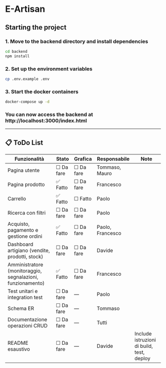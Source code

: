 ﻿# E-Artisan

## Starting the project
### 1. Move to the backend directory and install dependencies
```bash
cd backend
npm install
```

### 2. Set up the environment variables
```bash
cp .env.example .env
```

### 3. Start the docker containers
```bash
docker-compose up -d
```

### You can now access the backend at http://localhost:3000/index.html
---
## 📋 ToDo List

| Funzionalità                                                                 | Stato       | Grafica     | Responsabile                    | Note                                                                 |
|------------------------------------------------------------------------------|-------------|-------------|----------------------------------|----------------------------------------------------------------------|
| Pagina utente                                                               | ☐ Da fare   | ☐ Da fare   | Tommaso, Mauro                   |                                                                      |
| Pagina prodotto                                                             | ✅ Fatto   | ☐ Da fare   | Francesco                        |                                                                      |
| Carrello                                                                    | ✅ Fatto     | ☐ Fatto     | Paolo                            |                                                                      |
| Ricerca con filtri                                                          | ☐ Da fare   | ☐ Da fare   | Paolo                            |                                                                      |
| Acquisto, pagamento e gestione ordini                                       | ✅ Fatto  | ☐ Da fare   | Paolo, Francesco                 |                                                                      |
| Dashboard artigiano (vendite, prodotti, stock)                              | ☐ Da fare   | ☐ Da fare   | Davide                           |                                                                      |
| Amministratore (monitoraggio, segnalazioni, funzionamento)                 | ✅ Fatto   | ☐ Da fare   | Francesco                        |                                                                      |
| Test unitari e integration test                                             | ☐ Da fare   | —           | Paolo                            |                                                                      |
| Schema ER                                                                   | ☐ Da fare   | —           | Tommaso                          |                                                                      |
| Documentazione operazioni CRUD                                              | ☐ Da fare   | —           | Tutti                            |                                                                      |
| README esaustivo                                                            | ☐ Da fare   | —           | Davide                           | Include istruzioni di build, test, deploy                           |

